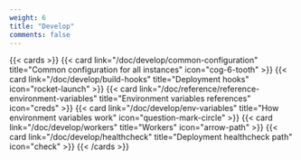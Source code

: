 ```yaml
---
weight: 6
title: "Develop"
comments: false
---
```


{{< cards >}}
  {{< card link="/doc/develop/common-configuration" title="Common configuration for all instances" icon="cog-6-tooth" >}}
  {{< card link="/doc/develop/build-hooks" title="Deployment hooks" icon="rocket-launch" >}}
  {{< card link="/doc/reference/reference-environment-variables" title="Environment variables references" icon="creds" >}}
  {{< card link="/doc/develop/env-variables" title="How environment variables work" icon="question-mark-circle" >}}
  {{< card link="/doc/develop/workers" title="Workers" icon="arrow-path" >}}
  {{< card link="/doc/develop/healthcheck" title="Deployment healthcheck path" icon="check" >}}
{{< /cards >}}
